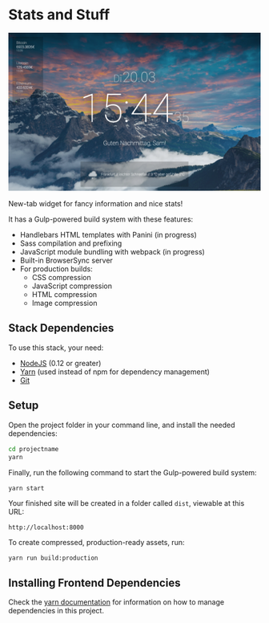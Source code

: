 # Stats and Stuff

![Screenshot](./src/assets/img/screenshots/laptop-mdpi-screen.png?raw=true "Stats and Stuff - Desktop")

New-tab widget for fancy information and nice stats!

It has a Gulp-powered build system with these features:
- Handlebars HTML templates with Panini (in progress)
- Sass compilation and prefixing
- JavaScript module bundling with webpack (in progress)
- Built-in BrowserSync server
- For production builds:
  - CSS compression
  - JavaScript compression
  - HTML compression
  - Image compression

## Stack Dependencies

To use this stack, your need:

- [NodeJS](https://nodejs.org/en/) (0.12 or greater)
- [Yarn](https://yarnpkg.com/en/docs/install) (used instead of npm for dependency management)
- [Git](https://git-scm.com/)

## Setup

Open the project folder in your command line, and install the needed dependencies:

```bash
cd projectname
yarn
```

Finally, run the following command to start the Gulp-powered build system: 
```
yarn start
```
Your finished site will be created in a folder called `dist`, viewable at this URL:

```
http://localhost:8000
```

To create compressed, production-ready assets, run: 
```
yarn run build:production
```

## Installing Frontend Dependencies
Check the [yarn documentation](https://yarnpkg.com/en/docs/managing-dependencies) for information on how to manage dependencies in this project.
